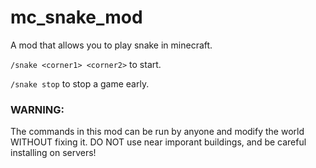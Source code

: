 # mc_snake_mod

A mod that allows you to play snake in minecraft.

`/snake <corner1> <corner2>` to start.

`/snake stop` to stop a game early.

### WARNING:

The commands in this mod can be run by anyone and modify the world WITHOUT fixing it. DO NOT use near imporant buildings, and be careful installing on servers! 
